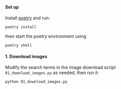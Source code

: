 #### Set up

Install [poetry](https://python-poetry.org/docs/basic-usage/) and run:
```
poetry install
```
then start the poetry environment using
```
poetry shell
```

#### 1. Download images

Modify the search terms in the image download script `01_download_images.py` as
needed, then run it:
```
python 01_download_images.py
```

